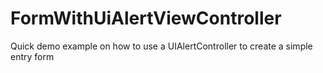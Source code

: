 # FormWithUiAlertViewController
Quick demo example on how to use a UIAlertController to create a simple entry form
